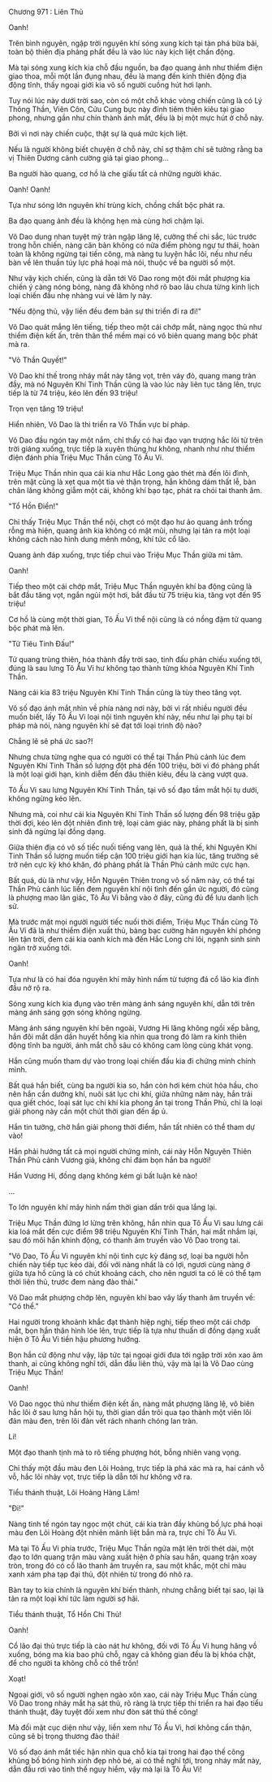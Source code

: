 




Chương 971 : Liên Thủ


Oanh!

Trên bình nguyên, ngập trời nguyên khí sóng xung kích tại tàn phá bừa bãi, toàn bộ thiên địa phảng phất đều là vào lúc này kịch liệt chấn động.

Mà tại sóng xung kích kia chỗ đầu nguồn, ba đạo quang ảnh như thiểm điện giao thoa, mỗi một lần đụng nhau, đều là mang đến kinh thiên động địa động tĩnh, thấy ngoại giới kia vô số người cuồng hút hơi lạnh.

Tuy nói lúc này dưới trời sao, còn có một chỗ khác vòng chiến cũng là có Lý Thông Thần, Viên Côn, Cửu Cung bực này đỉnh tiêm thiên kiêu tại giao phong, nhưng gần như chín thành ánh mắt, đều là bị một mực hút ở chỗ này.

Bởi vì nơi này chiến cuộc, thật sự là quá mức kịch liệt.

Nếu là người không biết chuyện ở chỗ này, chỉ sợ thậm chí sẽ tưởng rằng ba vị Thiên Dương cảnh cường giả tại giao phong...

Ba người hào quang, cơ hồ là che giấu tất cả những người khác.

Oanh! Oanh!

Tựa như sóng lớn nguyên khí trùng kích, chồng chất bộc phát ra.

Ba đạo quang ảnh đều là không hẹn mà cùng hơi chậm lại.

Võ Dao dung nhan tuyệt mỹ tràn ngập lăng lệ, cường thế chi sắc, lúc trước trong hỗn chiến, nàng căn bản không có nửa điểm phòng ngự tư thái, hoàn toàn là không ngừng tại tiến công, mà nàng tu luyện hắc lôi, nếu như nếu bàn về lên thuần túy lực phá hoại mà nói, thuộc về ba người số một.

Như vậy kịch chiến, cũng là dẫn tới Võ Dao rong một đôi mắt phượng kia chiến ý càng nóng bỏng, nàng đã không nhớ rõ bao lâu chưa từng kinh lịch loại chiến đấu nhẹ nhàng vui vẻ lâm ly này.

"Nếu động thủ, vậy liền đều đem bản sự thi triển đi ra đi!"

Võ Dao quát mắng lên tiếng, tiếp theo một cái chớp mắt, nàng ngọc thủ như thiểm điện kết ấn, trên thân thể mềm mại có vô biên quang mang bộc phát mà ra.

"Võ Thần Quyết!"

Võ Dao khí thế trong nháy mắt này tăng vọt, trên váy đỏ, quang mang tràn đầy, mà nó Nguyên Khí Tinh Thần cũng là vào lúc này liên tục tăng lên, trực tiếp là từ 74 triệu, kéo lên đến 93 triệu!

Trọn vẹn tăng 19 triệu!

Hiển nhiên, Võ Dao là thi triển ra Võ Thần vực bí pháp.

Võ Dao đầu ngón tay một nắm, chỉ thấy có hai đạo vạn trượng hắc lôi từ trên trời giáng xuống, trực tiếp là xuyên thủng hư không, nhanh như như thiểm điện đánh phía Triệu Mục Thần cùng Tô Ấu Vi.

Triệu Mục Thần nhìn qua cái kia như Hắc Long gào thét mà đến lôi đình, trên mặt cũng là xẹt qua một tia vẻ thận trọng, hắn không dám thất lễ, bàn chân lăng không giẫm một cái, không khí bạo tạc, phát ra chói tai thanh âm.

"Tổ Hồn Điển!"

Chỉ thấy Triệu Mục Thần thể nội, chợt có một đạo hư ảo quang ảnh trống rỗng mà hiện, quang ảnh kia không có mặt mũi, nhưng lại tản ra một loại không cách nào hình dung mênh mông, khí tức cổ lão.

Quang ảnh đáp xuống, trực tiếp chui vào Triệu Mục Thần giữa mi tâm.

Oanh!

Tiếp theo một cái chớp mắt, Triệu Mục Thần nguyên khí ba động cũng là bắt đầu tăng vọt, ngắn ngủi một hơi, bắt đầu từ 75 triệu kia, tăng vọt đến 95 triệu!

Cơ hồ là cùng một thời gian, Tô Ấu Vi thể nội cũng là có nồng đậm tử quang bộc phát mà lên.

"Tử Tiêu Tinh Đấu!"

Tử quang trùng thiên, hóa thành đầy trời sao, tinh đấu phản chiếu xuống tới, đúng là sau lưng Tô Ấu Vi hư không tạo thành từng khỏa Nguyên Khí Tinh Thần.

Nàng cái kia 83 triệu Nguyên Khí Tinh Thần cũng là tùy theo tăng vọt.

Vô số đạo ánh mắt nhìn về phía nàng nơi này, bởi vì rất nhiều người đều muốn biết, lấy Tô Ấu Vi loại nội tình nguyên khí này, nếu như lại phụ tại bí pháp mà nói, nàng nguyên khí sẽ đạt tới loại trình độ nào?

Chẳng lẽ sẽ phá ức sao?!

Nhưng chưa từng nghe qua có người có thể tại Thần Phủ cảnh lúc đem Nguyên Khí Tinh Thần số lượng đột phá đến 100 triệu, bởi vì đó phảng phất là một loại giới hạn, kinh diễm đến đâu thiên kiêu, đều là càng vượt qua.

Tô Ấu Vi sau lưng Nguyên Khí Tinh Thần, tại vô số đạo tầm mắt hội tụ dưới, không ngừng kéo lên.

Nhưng mà, coi như cái kia Nguyên Khí Tinh Thần số lượng đến 98 triệu gặp thời đợi, kéo lên đột nhiên đình trệ, loại cảm giác này, phảng phất là bị sinh sinh đã ngừng lại đồng dạng.

Giữa thiên địa có vô số tiếc nuối tiếng vang lên, quả là thế, khi Nguyên Khí Tinh Thần số lượng muốn tiếp cận 100 triệu giới hạn kia lúc, tăng trưởng sẽ trở nên cực kỳ khó khăn, đó phảng phất là Thần Phủ cảnh mức cực hạn.

Bất quá, dù là như vậy, Hỗn Nguyên Thiên trong vô số năm này, có thể tại Thần Phủ cảnh lúc liền đem nguyên khí nội tình đến gần ức người, đó cũng là phượng mao lân giác, Tô Ấu Vi bằng vào ở đây, cũng đủ để lưu danh lịch sử.

Mà trước mặt mọi người người tiếc nuối thời điểm, Triệu Mục Thần cùng Tô Ấu Vi đã là như thiểm điện xuất thủ, bàng bạc cường hãn nguyên khí phóng lên tận trời, đem cái kia oanh kích mà đến Hắc Long chi lôi, ngạnh sinh sinh ngăn trở xuống tới.

Oanh!

Tựa như là có hai đóa nguyên khí mây hình nấm từ tượng đá cổ lão kia đỉnh đầu nở rộ ra.

Sóng xung kích kia đụng vào trên màng ánh sáng nguyên khí, dẫn tới trên màng ánh sáng gợn sóng không ngừng.

Màng ánh sáng nguyên khí bên ngoài, Vương Hi lăng không ngồi xếp bằng, hắn đôi mắt dần dần huyết hồng kia nhìn qua trong đó làm ra kinh thiên động tĩnh ba người, ánh mắt chỗ sâu có không cam lòng cùng khát vọng.

Hắn cũng muốn tham dự vào trong loại chiến đấu kia đi chứng minh chính mình.

Bất quá hắn biết, cùng ba người kia so, hắn còn hơi kém chút hỏa hầu, cho nên hắn cần dưỡng khí, nuôi sát lục chi khí, giữa những năm này, hắn trải qua giết chóc, loại sát lục chi khí kia phong ấn tại trong Thần Phủ, chỉ là loại giải phong này cần một chút thời gian đến ấp ủ.

Hắn tin tưởng, chờ hắn giải phong thời điểm, hắn tất nhiên có thể tham dự vào!

Hắn phải hướng tất cả mọi người chứng minh, cái này Hỗn Nguyên Thiên Thần Phủ cảnh Vương giả, không chỉ đám bọn hắn ba người!

Hắn Vương Hi, đồng dạng không kém gì bất luận kẻ nào!

...

To lớn nguyên khí mây hình nấm thời gian dần trôi qua lắng lại.

Triệu Mục Thần đứng lơ lửng trên không, hắn nhìn qua Tô Ấu Vi sau lưng cái kia loá mắt đến cực điểm 98 triệu Nguyên Khí Tinh Thần, hai mắt nhắm lại, sau đó môi hắn khinh động, có thanh âm truyền vào Võ Dao trong tai.

"Võ Dao, Tô Ấu Vi nguyên khí nội tình cực kỳ đáng sợ, loại ba người hỗn chiến này tiếp tục kéo dài, đối với nàng nhất là có lợi, ngươi cùng nàng ở giữa tựa hồ cũng là có chút khoảng cách, cho nên ngươi ta có lẽ có thể tạm thời liên thủ, trước đem nàng đào thải."

Võ Dao mắt phượng chớp lên, nguyên khí bao vây lấy thanh âm truyền về: "Có thể."

Hai người trong khoảnh khắc đạt thành hiệp nghị, tiếp theo một cái chớp mắt, bọn hắn thân hình lóe lên, trực tiếp là tựa như thuấn di đồng dạng xuất hiện ở Tô Ấu Vi tiền hậu phương hướng.

Bọn hắn cử động như vậy, lập tức tại ngoại giới đưa tới ngập trời xôn xao âm thanh, ai cũng không nghĩ tới, dẫn đầu liên thủ, vậy mà lại là Võ Dao cùng Triệu Mục Thần!

Oanh!

Võ Dao ngọc thủ như thiểm điện kết ấn, nàng mắt phượng lăng lệ, vô biên hắc lôi ở sau lưng hắn hội tụ, thời gian dần trôi qua tạo thành một viên lôi đản màu đen, trên lôi đản vết rách nhanh chóng lan tràn.

Li!

Một đạo thanh tịnh mà to rõ tiếng phượng hót, bỗng nhiên vang vọng.

Chỉ thấy một đầu màu đen Lôi Hoàng, trực tiếp là phá xác mà ra, hai cánh vỗ vỗ, hắc lôi nhảy vọt, trực tiếp là dẫn tới hư không vỡ ra.

Tiểu thánh thuật, Lôi Hoàng Hàng Lâm!

"Đi!"

Nàng tinh tế ngón tay ngọc một chút, cái kia tràn đầy khủng bố lực phá hoại màu đen Lôi Hoàng đột nhiên mãnh liệt bắn mà ra, trực chỉ Tô Ấu Vi.

Mà tại Tô Ấu Vi phía trước, Triệu Mục Thần ngửa mặt lên trời thét dài, một đạo to lớn quang trận màu vàng xuất hiện ở phía sau hắn, quang trận xoay tròn, trong đó có cổ lão thanh âm truyền ra, sau một khắc, một chi màu xanh xám pha tạp đại thủ, đột nhiên từ trong đó nhô ra.

Bàn tay to kia chính là nguyên khí biến thành, nhưng chẳng biết tại sao, lại là tản ra một loại khí tức làm người sợ hãi.

Tiểu thánh thuật, Tổ Hồn Chi Thủ!

Oanh!

Cổ lão đại thủ trực tiếp là cào nát hư không, đối với Tô Ấu Vi hung hăng vồ xuống, bóng ma kia bao phủ chỗ, ngay cả không gian đều là bị khóa chặt, để cho người ta không chỗ có thể trốn!

Xoạt!

Ngoại giới, vô số người nghẹn ngào xôn xao, cái này Triệu Mục Thần cùng Võ Dao trong nháy mắt hạ sát thủ, rõ ràng là trực tiếp thi triển ra hai đạo tiểu thánh thuật, đây tuyệt đối xem như đòn sát thủ thế công!

Mà đối mặt cục diện như vậy, liền xem như Tô Ấu Vi, hơi không cẩn thận, cũng sẽ bị trọng thương đào thải!

Vô số đạo ánh mắt tiếc hận nhìn qua chỗ kia tại trong hai đạo thế công khủng bố bóng hình xinh đẹp nhỏ bé, ai có thể nghĩ tới, trong nháy mắt này, dẫn đầu rơi vào tình thế nguy hiểm, vậy mà lại là Tô Ấu Vi!




